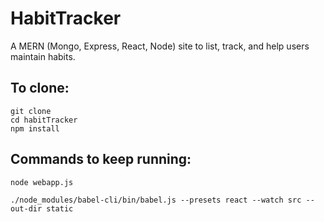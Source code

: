 # HabitTracker
A MERN (Mongo, Express, React, Node) site to list, track, and help users maintain habits. 

## To clone:

```
git clone 
cd habitTracker
npm install
```

## Commands to keep running:
```
node webapp.js
```
```
./node_modules/babel-cli/bin/babel.js --presets react --watch src --out-dir static
```